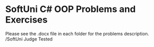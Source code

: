 # SoftUni C# OOP Problems and Exercises 
Please see the .docx file in each folder for the problems description. /SoftUni Judge Tested
